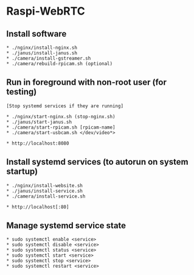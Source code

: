 # Raspi-WebRTC 

## Install software 

    * ./nginx/install-nginx.sh 
    * ./janus/install-janus.sh 
    * ./camera/install-gstreamer.sh 
    * ./camera/rebuild-rpicam.sh (optional)

## Run in foreground with non-root user (for testing) 

    [Stop systemd services if they are running]

    * ./nginx/start-nginx.sh (stop-nginx.sh)
    * ./janus/start-janus.sh 
    * ./camera/start-rpicam.sh [rpicam-name]
    * ./camera/start-usbcam.sh </dev/video*>

    * http://localhost:8080 

## Install systemd services (to autorun on system startup)

    * ./nginx/install-website.sh 
    * ./janus/install-service.sh 
    * ./camera/install-service.sh 

    * http://localhost[:80]

## Manage systemd service state 

    * sudo systemctl enable <service>
    * sudo systemctl disable <service>
    * sudo systemctl status <service>
    * sudo systemctl start <service>
    * sudo systemctl stop <service>
    * sudo systemctl restart <service>
